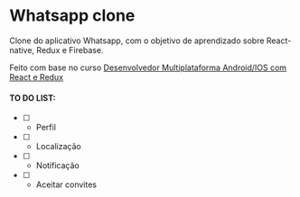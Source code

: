 # Whatsapp clone
Clone do aplicativo Whatsapp, com o objetivo de aprendizado sobre React-native, Redux e Firebase.

Feito com base no curso [Desenvolvedor Multiplataforma Android/IOS com React e Redux](https://www.udemy.com/desenvolvedor-multiplataforma-androidios-com-react-e-redux/?start=0)

#### TO DO LIST:
- [ ] - Perfil
- [ ] - Localização
- [ ] - Notificação
- [ ] - Aceitar convites
